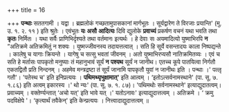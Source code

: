 +++
title = 16

+++
**पन्थाः** सततगामी । यद्वा । ब्रह्मलोकं गच्छतामुपासकानां मार्गभूतः । सूर्यद्वारेण ते विरजाः प्रयान्ति' (मु. उ. १. २. ११ ) इति श्रुतेः । एवंभूतः **यः** **असौ** **आदित्यः** दिवि द्युलोके **प्रवाच्यं** प्रकर्षण वचनं यथा भवति तथा **कृतः** निर्मितः । यथा सर्वैः प्राणिभिर्दृश्यते तथा वर्तमानः इत्यर्थः । हे देवाः सः अयमादित्यो युष्माभिरपि **न** ”अतिक्रमे अतिक्रमितुं न शक्यः । युष्मज्जीवनस्य तदायत्तत्वात् । सति हि सूर्ये वसन्तादयः काला निष्पद्यन्ते । कालेषु च यागाः क्रियन्ते । यागेषु च सत्सु भवतां जीवनम् । अतो युष्माभिरप्यसौ नातिक्रमितव्यः । एवं च सति हे मर्तासः पापकृतो मनुष्याः तं महानुभावं सूर्यं **न** **पश्यथ** सूर्यं न जानीथ। एतच्च कूपे पातयित्वा निर्गतौ एकतद्वितौ प्रति निन्दनम् । अहमेव मन्त्रद्रष्टा तं सूर्यं जानामि पापकृतौ युवां न जानीथः इति । पन्थाः ।' पत्लृ गतौ'। 'पतेस्थ च' इति इनिप्रत्ययः । **पथिमथ्यृभुक्षामात्'** इति आत्वम् । ‘इतोऽत्सर्वनामस्थाने' (पा. सू. ७. १.८६) इति अत्वम् इकारस्य ।' थो न्यः' (पा. सू. ७. १. ८७)। 'पथिमथोः सर्वनामस्थाने' इत्याद्युदातत्वम्। प्रवाच्यम् । वक्तेर्ण्यन्तात् ‘अचो यत्' इति भावे यत् ।' यतोऽनावः' इत्याद्युदात्तत्वम् । अतिक्रमे । ‘ क्रमु पदविक्षेपे '। ‘कृत्यार्थं तवैकेन्' इति केन्प्रत्ययः । नित्त्वादाद्युदात्तत्वम् ॥